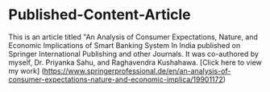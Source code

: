 # Published-Content-Article
This is an article titled "An Analysis of Consumer Expectations, Nature, and Economic Implications of Smart Banking System In India published on Springer International Publishing  and other Journals. It was co-authored by myself, Dr. Priyanka Sahu, and Raghavendra Kushahawa. 
[Click here to view my work] (https://www.springerprofessional.de/en/an-analysis-of-consumer-expectations-nature-and-economic-implica/19901172)
